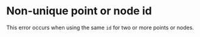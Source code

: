 # Non-unique point or node id

This error occurs when using the same `id` for two or more points or nodes.